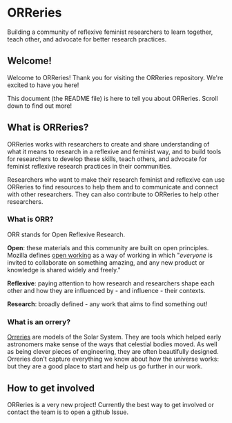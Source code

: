 # ORReries

Building a community of reflexive feminist researchers to learn together, teach other, and advocate for better research practices. 

## Welcome!

Welcome to ORReries! Thank you for visiting the ORReries repository. We're excited to have you here!

This document (the README file) is here to tell you about ORReries. Scroll down to find out more!

## What is ORReries?
ORReries works with researchers to create and share understanding of what it means to research in a reflexive and feminist way, and to build tools for researchers to develop these skills, teach others, and advocate for feminist reflexive research practices in their communities.

Researchers who want to make their research feminist and reflexive can use ORReries to find resources to help them and to communicate and connect with other researchers. 
They can also contribute to ORReries to help other researchers.

### What is ORR?
ORR stands for Open Reflexive Research.

**Open**: these materials and this community are built on open principles. 
Mozilla defines [open working](https://mozilla.github.io/open-leadership-training-series/) as a way of working in which "_everyone_ is invited to collaborate on something amazing, and any new product or knowledge is shared widely and freely."

**Reflexive**: paying attention to how research and researchers shape each other and how they are influenced by - and influence - their contexts.

**Research**: broadly defined - any work that aims to find something out!

### What is an orrery?
[Orreries](https://en.wikipedia.org/wiki/Orrery) are models of the Solar System. 
They are tools which helped early astronomers make sense of the ways that celestial bodies moved.
As well as being clever pieces of engineering, they are often beautifully designed.
Orreries don't capture everything we know about how the universe works: but they are a good place to start and help us go further in our work. 

## How to get involved
ORReries is a very new project! Currently the best way to get involved or contact the team is to open a github Issue. 
